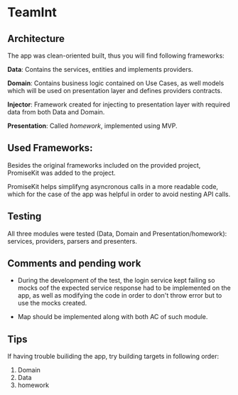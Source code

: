 # TeamInt

## Architecture
The app was clean-oriented built, thus you will find following frameworks:

**Data**: Contains the services, entities and implements providers.

**Domain**: Contains business logic contained on Use Cases, as well models which will be used on presentation layer and defines providers contracts.

**Injector**: Framework created for injecting to presentation layer with required data from both Data and Domain.

**Presentation**: Called *homework*, implemented using MVP.

## Used Frameworks:
Besides the original frameworks included on the provided project, PromiseKit was added to the project.

PromiseKit helps simplifyng asyncronous calls in a more readable code, which for the case of the app was helpful in order to avoid nesting API calls.

## Testing
All three modules were tested (Data, Domain and Presentation/homework): services, providers, parsers and presenters.

## Comments and pending work
- During the development of the test, the login service kept failing so mocks oof the expected service response had to be implemented on the app, as well as modifying the code in order to don't throw error but to use the mocks created.

- Map should be implemented along with both AC of such module.

## Tips
If having trouble builiding the app, try building targets in following order:
1. Domain
2. Data
3. homework

